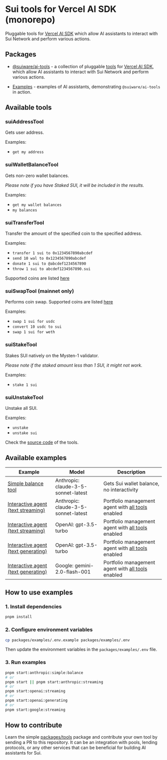 # Sui tools for Vercel AI SDK (monorepo)

Pluggable tools for [Vercel AI SDK](https://sdk.vercel.ai/) which allow AI assistants to interact with Sui Network and perform various actions.

## Packages

- [@suiware/ai-tools](packages/tools/README.md) - a collection of pluggable [tools](https://sdk.vercel.ai/docs/foundations/tools) for [Vercel AI SDK](https://sdk.vercel.ai/), which allow AI assistants to interact with Sui Network and perform various actions.

- [Examples](packages/examples/README.md) - examples of AI assistants, demonstrating `@suiware/ai-tools` in action.

## Available tools

### suiAddressTool

Gets user address.

Examples:
- `get my address`

### suiWalletBalanceTool

Gets non-zero wallet balances.

_Please note if you have Staked SUI, it will be included in the results._

Examples:
- `get my wallet balances`
- `my balances`

### suiTransferTool

Transfer the amount of the specified coin to the specified address.

Examples:
- `transfer 1 sui to 0x1234567890abcdef`
- `send 10 wal to 0x1234567890abcdef`
- `donate 1 sui to @abcdef1234567890`
- `throw 1 sui to abcdef1234567890.sui`

Supported coins are listed [here](/packages/tools/src/core/config/coins.ts)

### suiSwapTool (mainnet only)

Performs coin swap. Supported coins are listed [here](/packages/tools/src/core/config/coins.ts)

Examples:
- `swap 1 sui for usdc`
- `convert 10 usdc to sui`
- `swap 1 sui for weth`

### suiStakeTool

Stakes SUI natively on the Mysten-1 validator.

_Please note if the staked amount less than 1 SUI, it might not work._

Examples:
- `stake 1 sui`

### suiUnstakeTool

Unstake all SUI.

Examples:
- `unstake`
- `unstake sui`

Check the [source code](/packages/tools/src/ai/tools) of the tools.

## Available examples

|Example|Model|Description|
|---|---|---|
|[Simple balance tool](/packages/examples/src/anthropic-simple-balance.ts)| Anthropic: claude-3-5-sonnet-latest | Gets Sui wallet balance, no interactivity |
|[Interactive agent (text streaming)](/packages/examples/src/anthropic-streaming.ts)| Anthropic: claude-3-5-sonnet-latest | Portfolio management agent with [all tools](#available-tools) enabled |
|[Interactive agent (text streaming)](/packages/examples/src/openai-streaming.ts) | OpenAI: gpt-3.5-turbo | Portfolio management agent with [all tools](#available-tools) enabled |
|[Interactive agent (text generating)](/packages/examples/src/openai-generating.ts)| OpenAI: gpt-3.5-turbo | Portfolio management agent with [all tools](#available-tools) enabled |
|[Interactive agent (text generating)](/packages/examples/src/google-streaming.ts)| Google: gemini-2.0-flash-001 | Portfolio management agent with [all tools](#available-tools) enabled |

## How to use examples

### 1. Install dependencies

```bash
pnpm install
```

### 2. Configure environment variables

```bash
cp packages/examples/.env.example packages/examples/.env
```

Then update the environment variables in the `packages/examples/.env` file.

### 3. Run examples

```bash
pnpm start:anthropic:simple:balance
# or
pnpm start || pnpm start:anthropic:streaming
# or 
pnpm start:openai:streaming
# or
pnpm start:openai:generating
# or 
pnpm start:google:streaming
```

## How to contribute

Learn the simple [packages/tools](/packages/tools/) package and contribute your own tool by sending a PR to this repository. 
It can be an integration with pools, lending protocols, or any other services that can be beneficial for building AI assistants for Sui.
